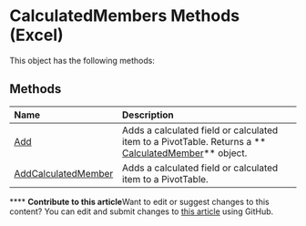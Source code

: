 
# CalculatedMembers Methods (Excel)
This object has the following methods:

## Methods



|**Name**|**Description**|
|:-----|:-----|
| [Add](8c6591bb-3906-6682-4dc7-89ffc2ae74f3.md)|Adds a calculated field or calculated item to a PivotTable. Returns a  ** [CalculatedMember](07a1f8df-107e-a5fd-3d15-dfc92916c4c6.md)** object.|
| [AddCalculatedMember](61e3fdf5-f7e3-9d7f-4449-1f4408251422.md)|Adds a calculated field or calculated item to a PivotTable.|

****   **Contribute to this article**Want to edit or suggest changes to this content? You can edit and submit changes to  [this article](https://github.com/jhershey00/VBA_Excel_Test/OpenXMLCon/articles/60b1c184-a430-420a-a9b0-b72bdcda16f2.md) using GitHub.

